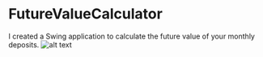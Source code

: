 # FutureValueCalculator
I created a Swing application to calculate the future value of your monthly deposits.
![alt text](https://github.com/HarshithBorundia/FutureValueCalculator/blob/main/Screenshot(12).jpg?raw=true)
